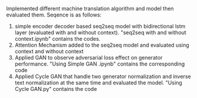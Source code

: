 Implemented different machine translation algorithm and model then evaluated them. 
Seqence is as follows:

1. simple encoder decoder based seq2seq model with bidirectional lstm layer (evaluated with and without context). "seq2seq with and without context.ipynb" contains the codes.
2. Attention Mechanism added to the seq2seq model and evaluated using context and without context
3. Applied GAN to observe adversarial loss effect on generator performance. "Using Simple GAN .ipynb" contains the corresponding code
4. Applied Cycle GAN that handle two generator normalization and inverse text normalization at the same time and evaluated the model. "Using Cycle GAN.py" contains the code
